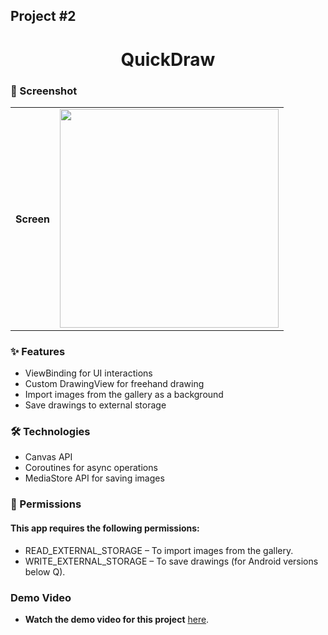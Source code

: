 ## Project #2

<div align="center">
  <h1>QuickDraw</h1>
</div>

### 📱 Screenshot
<table>
    <th> Screen</th>
    <td><img src="https://github.com/user-attachments/assets/385a2e48-2cdb-46a1-add2-e256d6ede47e" width="350"></td>
</table>

### ✨ Features
- ViewBinding for UI interactions  
- Custom DrawingView for freehand drawing
- Import images from the gallery as a background
- Save drawings to external storage
### 🛠️ Technologies
- Canvas API
- Coroutines for async operations
- MediaStore API for saving images

### 📜 Permissions
#### This app requires the following permissions:
- READ_EXTERNAL_STORAGE – To import images from the gallery.
- WRITE_EXTERNAL_STORAGE – To save drawings (for Android versions below Q).

### Demo Video
- **Watch the demo video for this project** [here]([https://vimeo.com/1059115776](https://player.vimeo.com/video/1059115776?h=96bd59b85d)).
